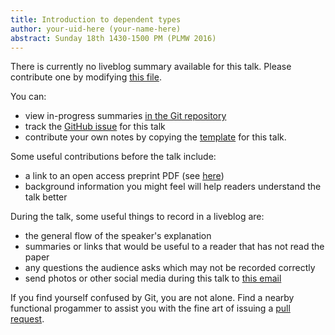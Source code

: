 ```yaml
---
title: Introduction to dependent types
author: your-uid-here (your-name-here)
abstract: Sunday 18th 1430-1500 PM (PLMW 2016)
---
```


There is currently no liveblog summary available for this talk. Please contribute one by modifying [this file](https://github.com/ocamllabs/icfp2016-blog/blob/master/PLMW/introduction-to-dependent-type.md).

You can:
* view in-progress summaries [in the Git repository](https://github.com/ocamllabs/icfp2016-blog/tree/master/PLMW/introduction-to-dependent-type/)
* track the [GitHub issue](https://github.com/ocamllabs/icfp2016-blog/issues/27) for this talk
* contribute your own notes by copying the [template](introduction-to-dependent-type/template.md) for this talk.

Some useful contributions before the talk include:
* a link to an open access preprint PDF (see [here](https://github.com/gasche/icfp2016-papers))
* background information you might feel will help readers understand the talk better

During the talk, some useful things to record in a liveblog are:
* the general flow of the speaker's explanation
* summaries or links that would be useful to a reader that has not read the paper
* any questions the audience asks which may not be recorded correctly
* send photos or other social media during this talk to [this email](mailto:icfp16.photos@gmail.com?subject=PLMW:introduction-to-dependent-type)

If you find yourself confused by Git, you are not alone. Find a nearby functional progammer
to assist you with the fine art of issuing a [pull request](https://help.github.com/articles/about-pull-requests/).

